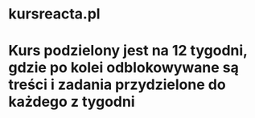 # kursreacta.pl
# Kurs podzielony jest na 12 tygodni, gdzie po kolei odblokowywane są treści i zadania przydzielone do każdego z tygodni
